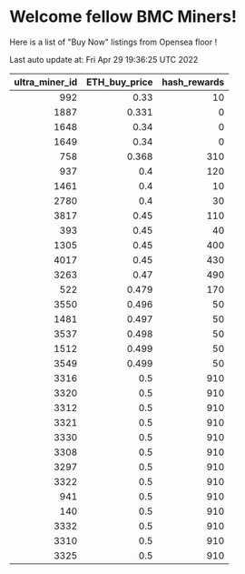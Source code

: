 # Welcome fellow BMC Miners!
Here is a list of "Buy Now" listings from Opensea floor !


Last auto update at: Fri Apr 29 19:36:25 UTC 2022


|   ultra_miner_id |   ETH_buy_price |   hash_rewards |
|-----------------:|----------------:|---------------:|
|              992 |           0.33  |             10 |
|             1887 |           0.331 |              0 |
|             1648 |           0.34  |              0 |
|             1649 |           0.34  |              0 |
|              758 |           0.368 |            310 |
|              937 |           0.4   |            120 |
|             1461 |           0.4   |             10 |
|             2780 |           0.4   |             30 |
|             3817 |           0.45  |            110 |
|              393 |           0.45  |             40 |
|             1305 |           0.45  |            400 |
|             4017 |           0.45  |            430 |
|             3263 |           0.47  |            490 |
|              522 |           0.479 |            170 |
|             3550 |           0.496 |             50 |
|             1481 |           0.497 |             50 |
|             3537 |           0.498 |             50 |
|             1512 |           0.499 |             50 |
|             3549 |           0.499 |             50 |
|             3316 |           0.5   |            910 |
|             3320 |           0.5   |            910 |
|             3312 |           0.5   |            910 |
|             3321 |           0.5   |            910 |
|             3330 |           0.5   |            910 |
|             3308 |           0.5   |            910 |
|             3297 |           0.5   |            910 |
|             3322 |           0.5   |            910 |
|              941 |           0.5   |            910 |
|              140 |           0.5   |            910 |
|             3332 |           0.5   |            910 |
|             3310 |           0.5   |            910 |
|             3325 |           0.5   |            910 |